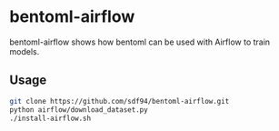 # bentoml-airflow

bentoml-airflow shows how bentoml can be used with Airflow to train models. 

## Usage

```bash
git clone https://github.com/sdf94/bentoml-airflow.git
python airflow/download_dataset.py
./install-airflow.sh
```


